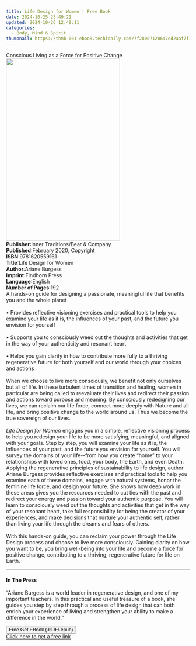 ```yaml
---
title: Life Design for Women | Free Book
date: 2024-10-25 23:49:21
updated: 2024-10-26 12:49:11
categories:
  - Body, Mind & Spirit
thumbnail: https://thmb-001-ebook.techidaily.com/7f28007120647ed2aaf7f10e0c7f14372e6ed0b3fae95237ed285653767a74c6.jpg
---
```

<main id="book-container">
  <div class="flex flex-col">
    <div class="book-brief flex-1 py-6 px-4 sm:p-6 md:py-10 md:px-8">
      <!-- brief-->
      <div class="book-brief-main">
        Conscious Living as a Force for Positive Change
      </div>
    </div>
    <div
      class="book-meta-info flex-1 grid gap-4 col-start-1 col-end-3 row-start-1 sm:mb-6 sm:grid-cols-4 lg:gap-6 lg:col-start-2 lg:row-end-6 lg:row-span-6 lg:mb-0"
    >
      <div
        class="book-meta-info-left place-content-center mt-4 p-4 text-sm leading-6 col-start-2 col-span-2 dark:text-slate-400"
      >
        <img
          class="w-full h-500 object-cover rounded-lg sm:h-255 sm:col-span-2 lg:col-span-full"
          src="https://img-001-ebook.techidaily.com/8d0a0f8f848ccaa80146b7d0872de07ab41d536a01b0bd7d01c7226812f9380e.jpg"
          alt=""
          width="312"
          height="500"
        />
      </div>
      <div
        class="book-meta-info-right mt-2 col-start-1 row-start-2 col-span-3 self-center"
      >
        <!-- meta data  -->
        <div class="flex flex-col px-4 md:px-8">
          <div class="flex-1">
            <strong>Publisher</strong>:<span class="px-2"
              >Inner Traditions/Bear &amp; Company</span
            >
          </div>
          <div class="flex-1">
            <strong>Published</strong>:<span class="px-2"
              >February 2020; Copyright</span
            >
          </div>
          <div class="flex-1">
            <strong>ISBN</strong>:<span class="px-2">9781620559161</span>
          </div>
          <div class="flex-1">
            <strong>Title</strong>:<span class="px-2"
              >Life Design for Women</span
            >
          </div>
          <div class="flex-1">
            <strong>Author</strong>:<span class="px-2">Ariane Burgess</span>
          </div>
          <div class="flex-1">
            <strong>Imprint</strong>:<span class="px-2">Findhorn Press</span>
          </div>
          <div class="flex-1">
            <strong>Language</strong>:<span class="px-2">English</span>
          </div>
          <div class="flex-1">
            <strong>Number of Pages</strong>:<span class="px-2">192</span>
          </div>
        </div>
      </div>
    </div>
    <div class="book-description flex-1 py-6 px-4 sm:p-6 md:py-10 md:px-8">
      <div class="book-description-main">
        <div accordion-content="" id="description">
          A hands-on guide for designing a passionate, meaningful life that
          benefits you and the whole planet <br /><br />• Provides reflective
          visioning exercises and practical tools to help you examine your life
          as it is, the influences of your past, and the future you envision for
          yourself <br /><br />• Supports you to consciously weed out the
          thoughts and activities that get in the way of your authenticity and
          resonant heart <br /><br />• Helps you gain clarity in how to
          contribute more fully to a thriving regenerative future for both
          yourself and our world through your choices and actions
          <br /><br />When we choose to live more consciously, we benefit not
          only ourselves but all of life. In these turbulent times of transition
          and healing, women in particular are being called to reevaluate their
          lives and redirect their passion and actions toward purpose and
          meaning. By consciously redesigning our lives, we can reclaim our life
          force, connect more deeply with Nature and all life, and bring
          positive change to the world around us. Thus we become the true
          sovereign of our lives. <br /><br /><i>Life Design for Women</i>
          engages you in a simple, reflective visioning process to help you
          redesign your life to be more satisfying, meaningful, and aligned with
          your goals. Step by step, you will examine your life as it is, the
          influences of your past, and the future you envision for yourself. You
          will survey the domains of your life--from how you create “home” to
          your relationships with loved ones, food, your body, the Earth, and
          even Death. Applying the regenerative principles of sustainability to
          life design, author Ariane Burgess provides reflective exercises and
          practical tools to help you examine each of these domains, engage with
          natural systems, honor the feminine life force, and design your
          future. She shows how deep work in these areas gives you the resources
          needed to cut ties with the past and redirect your energy and passion
          toward your authentic purpose. You will learn to consciously weed out
          the thoughts and activities that get in the way of your resonant
          heart, take full responsibility for being the creator of your
          experiences, and make decisions that nurture your authentic self,
          rather than living your life through the dreams and fears of others.
          <br /><br />With this hands-on guide, you can reclaim your power
          through the Life Design process and choose to live more consciously.
          Gaining clarity on how you want to be, you bring well-being into your
          life and become a force for positive change, contributing to a
          thriving, regenerative future for life on Earth.
        </div>
        <div class="accordion-fader"></div>
      </div>
    </div>
    <div class="book-excerpts flex-1 py-6 px-4 sm:p-6 md:py-10 md:px-8">
      <!-- excerpts-->
      <div class="book-excerpts-main">
        <hr />
        <h4 class="placeholder placeholder-heading">
          <span>In The Press</span>
        </h4>
        <p>
          “Ariane Burgess is a world leader in regenerative design, and one of
          my important teachers. In this practical and useful treasure of a
          book, she guides you step by step through a process of life design
          that can both enrich your experience of living and strengthen your
          ability to make a difference in the world.”
        </p>
      </div>
    </div>
    <div
      class="book-about-author flex-1 py-6 px-4 sm:p-6 md:py-10 md:px-8"
    ></div>
    <div class="book-free-get flex-1 py-6 px-4 sm:p-6 md:py-10 md:px-8">
      <button
        id="btn-free-get"
        class="bg-blue-500 hover:bg-blue-700 text-white font-bold py-2 px-4 rounded"
      >
        Free Get EBook (.PDF/.epub)
      </button>
      <div id="countdown-display" class="px-2 text-lg mt-2"></div>
      <a
        id="free-link"
        class="hidden bg-blue-500 hover:bg-blue-700 text-white font-bold py-2 px-4 rounded"
        href="https://www.ebooks.com/en-us/book/209680338/life-design-for-women/ariane-burgess/"
        target="_blank"
        >Click here to get a free link</a
      >
    </div>
    <script>
      let countdownTime = 0;
      let countdownInterval = null;
      document
        .getElementById('btn-free-get')
        .addEventListener('click', startCountdown);
      function startCountdown() {
        countdownTime = new Date().getTime() + 60000 * 3;
        countdownInterval = setInterval(updateCountdown, 1000);
        document.getElementById('btn-free-get').disabled = true;
        document
          .getElementById('btn-free-get')
          .classList.add('bg-gray-500', 'cursor-not-allowed');
      }
      function updateCountdown() {
        let currentTime = new Date().getTime();
        let timeLeft = countdownTime - currentTime;
        let secondsLeft = Math.floor(timeLeft / 1000);
        document.getElementById('countdown-display').innerHTML =
          `Remaining time: ${secondsLeft} seconds.`;
        if (secondsLeft <= 0) {
          clearInterval(countdownInterval);
          document.getElementById('btn-free-get').classList.add('hidden');
          document.getElementById('free-link').classList.remove('hidden');
          document.getElementById('countdown-display').innerHTML = '';
        }
      }
    </script>
  </div>
</main>
